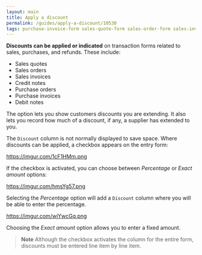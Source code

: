```yaml
---
layout: main
title: Apply a discount
permalink: /guides/apply-a-discount/10530
tags: purchase-invoice-form sales-quote-form sales-order-form sales-invoice-form settings credit-note-form purchase-order-form debit-note-form
---
```

**Discounts can be applied or indicated** on transaction forms related to sales, purchases, and refunds. These include:

* Sales quotes
* Sales orders
* Sales invoices
* Credit notes
* Purchase orders
* Purchase invoices
* Debit notes

The option lets you show customers discounts you are extending. It also lets you record how much of a discount, if any, a supplier has extended to you.

The `Discount` column is not normally displayed to save space. Where discounts can be applied, a checkbox appears on the entry form:

https://imgur.com/1cF1HMm.png

If the checkbox is activated, you can choose between _Percentage_ or _Exact amount_ options:

https://imgur.com/hmsYg57.png

Selecting the _Percentage_ option will add a `Discount` column where you will be able to enter the percentage.

https://imgur.com/wjYwcGq.png

Choosing the _Exact amount_ option allows you to enter a fixed amount.

> **Note**
Although the checkbox activates the column for the entire form, discounts must be entered line item by line item.